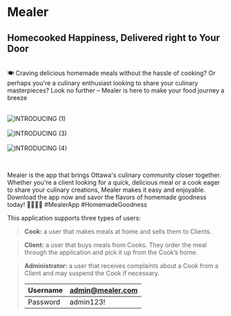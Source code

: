 # Mealer

## Homecooked Happiness, Delivered right to Your Door
<br>
🍽️ Craving delicious homemade meals without the hassle of cooking? Or perhaps you're a culinary enthusiast looking to share your culinary masterpieces? Look no further – Mealer is here to make your food journey a breeze 
<br>
<br>

![INTRODUCING (1)](https://github.com/JacobMaurice-jm/Mealer/assets/109557146/adab5b19-a424-4094-8f21-7087c3066ea9)
<br>
<br>
![INTRODUCING (3)](https://github.com/JacobMaurice-jm/Mealer/assets/109557146/422af7f7-f687-43de-9cac-1b6285da9f35)
<br>
<br>
![INTRODUCING (4)](https://github.com/JacobMaurice-jm/Mealer/assets/109557146/3b2c162b-eab0-4030-b874-8fcc7d16a18d)

<br>

Mealer is the app that brings Ottawa's culinary community closer together. Whether you're a client looking for a quick, delicious meal or a cook eager to share your culinary creations, Mealer makes it easy and enjoyable. Download the app now and savor the flavors of homemade goodness today! 🍕🍔🍝🍰 #MealerApp #HomemadeGoodness

This application supports three types of users:

>**Cook:**
a user that makes meals at home and sells them to Clients.

>**Client:** 
a user that buys meals from Cooks. They order the meal through the application
and pick it up from the Cook’s home.

>**Administrator:** 
a user that receives complaints about a Cook from a Client and may
suspend the Cook if necessary. 
>
> 
>   | Username | admin@mealer.com |
>   |--|--|
>   | Password | admin123! |
